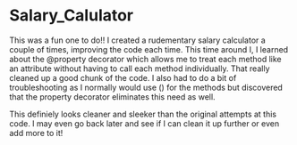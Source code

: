 # Salary_Calulator
This was a fun one to do!! I created a rudementary salary calculator a couple of times, improving the code each time. This time around I, I learned about the @property 
decorator which allows me to treat each method like an attribute without having to call each method individually. That really cleaned up a good chunk of the code. 
I also had to do a bit of troubleshooting as I normally would use () for the methods but discovered that the property decorator eliminates this need as well. 

This definiely looks cleaner and sleeker than the original attempts at this code. I may even go back later and see if I can clean it up further or even add more to it!
